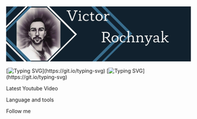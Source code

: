 ![Header](https://github.com/Victor-Rochnyak/Victor-Rochnyak/blob/main/assets/%D0%98%D0%9B%D0%9B%D0%AE%D0%97%D0%98%D0%AF.jpg)

[![Typing SVG](https://readme-typing-svg.herokuapp.com?color=%2336BCF7&lines=I+am+a+GO+IT+student+.)](https://git.io/typing-svg)
[![Typing SVG](https://readme-typing-svg.herokuapp.com?color=%2336BCF7&lines=We+are+"+MAGIC+OUTSIDE+HOGWARTS+")](https://git.io/typing-svg)



Latest Youtube Video

Language and tools

Follow me
